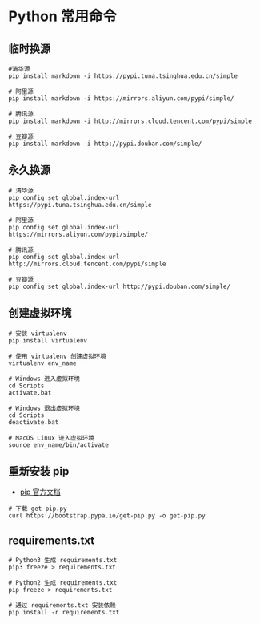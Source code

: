 # Python 常用命令

## 临时换源

```shell
#清华源
pip install markdown -i https://pypi.tuna.tsinghua.edu.cn/simple

# 阿里源
pip install markdown -i https://mirrors.aliyun.com/pypi/simple/

# 腾讯源
pip install markdown -i http://mirrors.cloud.tencent.com/pypi/simple

# 豆瓣源
pip install markdown -i http://pypi.douban.com/simple/
```

## 永久换源
```shell
# 清华源
pip config set global.index-url https://pypi.tuna.tsinghua.edu.cn/simple

# 阿里源
pip config set global.index-url https://mirrors.aliyun.com/pypi/simple/

# 腾讯源
pip config set global.index-url http://mirrors.cloud.tencent.com/pypi/simple

# 豆瓣源
pip config set global.index-url http://pypi.douban.com/simple/
```

## 创建虚拟环境

```shell
# 安装 virtualenv
pip install virtualenv

# 使用 virtualenv 创建虚拟环境
virtualenv env_name

# Windows 进入虚拟环境
cd Scripts
activate.bat

# Windows 退出虚拟环境
cd Scripts
deactivate.bat

# MacOS Linux 进入虚拟环境
source env_name/bin/activate
```

## 重新安装 pip

- [pip 官方文档](https://pip.pypa.io/en/stable/installation/)

```shell
# 下载 get-pip.py
curl https://bootstrap.pypa.io/get-pip.py -o get-pip.py
```

## requirements.txt

```shell
# Python3 生成 requirements.txt
pip3 freeze > requirements.txt  

# Python2 生成 requirements.txt
pip freeze > requirements.txt

# 通过 requirements.txt 安装依赖
pip install -r requirements.txt
```